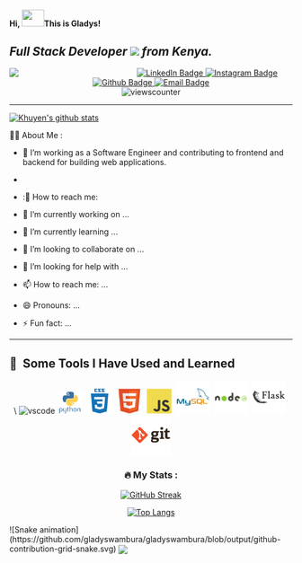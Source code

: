 #### Hi, <img src="https://media.giphy.com/media/hvRJCLFzcasrR4ia7z/giphy.gif" width="40px" height="30px"/>This is Gladys!
*Full Stack Developer <img src="https://media.giphy.com/media/WUlplcMpOCEmTGBtBW/giphy.gif" width="30"> from Kenya.*
---
  <img align="left" src="https://media.giphy.com/media/eDDrmbtY0aSAII8ffT/giphy.gif" width="200"/>
  <div id="badges"align="center">
    <a href="https://www.linkedin.com/in/gladys-wahito-wambura/">
      <img src="https://img.shields.io/badge/LinkedIn-blue?style=for-the-badge&logo=linkedin&logoColor=white" alt="LinkedIn Badge"/>
    </a>
    <a href="https://www.instagram.com/arinahgladoo/">
      <img src="https://img.shields.io/badge/Instgram-red?style=for-the-badge&logo=instagram&logoColor=white" alt="Instagram Badge"/>
    </a>
    <a href="https://github.com/gladyswambura">
      <img src="https://img.shields.io/badge/Github-lightgrey?style=for-the-badge&logo=github&logoColor=white" alt="Github Badge"/>
    </a>
    <a href="http://mailto:gladyswahito7@gmail.com">
      <img src="https://img.shields.io/badge/Email-blueviolet?style=for-the-badge&logo=email&logoColor=white" alt="Email Badge"/>
    </a>
  </div>
  
  <div id="counter" align="center">
      <img  src="https://komarev.com/ghpvc/?username=gladyswambura&style=flat-square&color=blue" alt="viewscounter"/>
  </div>
      


<hr>
   
  [![Khuyen's github stats](https://github-readme-stats.vercel.app/api?username=gladyswambura&count_private=true&show_icons=true&theme=radical&hide_rank=false)](https://github.com/anuraghazra/github-readme-stats)
  
 :woman_technologist: About Me :

- :telescope: I’m working as a Software Engineer and contributing to frontend and backend for building web applications.
- 
- :💬 How to reach me: 


- 🔭 I’m currently working on ...
- 🌱 I’m currently learning ...
- 👯 I’m looking to collaborate on ...
- 🤔 I’m looking for help with ...

- 📫 How to reach me: ...
- 😄 Pronouns: ...
- ⚡ Fun fact: ...
---
<h2> 🚀 &nbsp;Some Tools I Have Used and Learned</h2>
<div align="center">\
  <img src="https://cdn.jsdelivr.net/gh/devicons/devicon/icons/vscode/vscode-original.svg" alt="vscode" width="45" height="45"/>
  <img src="https://github.com/devicons/devicon/blob/master/icons/python/python-original-wordmark.svg" title="Python3" alt="python3" width="45" height="40"/>&nbsp;
  <img src="https://github.com/devicons/devicon/blob/master/icons/css3/css3-plain-wordmark.svg"  title="CSS3" alt="CSS" width="45" height="45"/>&nbsp;
  <img src="https://github.com/devicons/devicon/blob/master/icons/html5/html5-original.svg" title="HTML5" alt="HTML" width="45" height="45"/>&nbsp;
  <img src="https://github.com/devicons/devicon/blob/master/icons/javascript/javascript-original.svg" title="JavaScript" alt="JavaScript" width="45" height="45"/>&nbsp;
  <img src="https://github.com/devicons/devicon/blob/master/icons/mysql/mysql-original-wordmark.svg" title="MySQL"  alt="MySQL" width="60" height="60"/>&nbsp;
  <img src="https://github.com/devicons/devicon/blob/master/icons/nodejs/nodejs-original-wordmark.svg" title="NodeJS" alt="NodeJS" width="60" height="60"/>&nbsp;
  <img src="https://github.com/devicons/devicon/blob/master/icons/flask/flask-original-wordmark.svg" title="Flask" alt="flask" width="60" height="60"/>&nbsp;
  <img src="https://github.com/devicons/devicon/blob/master/icons/git/git-original-wordmark.svg" title="Git" **alt="Git" width="70" height="70"/>
</div>

<div align="center">
  
### :fire: My Stats :
  
[![GitHub Streak](http://github-readme-streak-stats.herokuapp.com?user=gladyswambura&theme=dark&background=000000)](https://git.io/streak-stats)


[![Top Langs](https://github-readme-stats.vercel.app/api/top-langs/?username=gladyswambura&layout=compact&theme=vision-friendly-dark)](https://github.com/anuraghazra/github-readme-stats)
 </div>
 ![Snake animation](https://github.com/gladyswambura/gladyswambura/blob/output/github-contribution-grid-snake.svg)
 <img align="center" src="https://github-readme-stats.vercel.app/api/<CARD_TYPE>/?username=gladyswambura&theme=<THEME_NAME>" />
